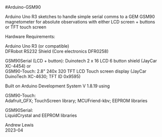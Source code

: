 #Arduino-GSM90

Arduino Uno R3 sketches to handle simple serial comms
to a GEM GSM90 magnetometer for absolute observations with either LCD screen + buttons or TFT touch screen

Hardware Requirements:

Arduino Uno R3 (or compatible)  
DFRobot RS232 Shield (Core electronics DFR0258)  

GSM90Serial (LCD + button):  Duinotech 2 x 16 LCD 6 button shield (JayCar XC-4454) or  
GSM90-Touch: 2.8" 240x 320 TFT LCD Touch screen display (JayCar DuinoTech XC-4630; TFT ID 0x9595)  


Built on Arduino Development System V 1.8.19 using  

GSM90-Touch:  
Adafruit_GFX; TouchScreen library; MCUFriend-kbv; EEPROM libraries  

GSM90Serial:  
LiquidCrystal and EEPROM libraries  

Andrew Lewis  
2023-04


